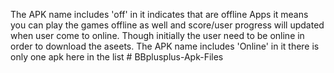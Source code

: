 The APK name includes 'off' in it indicates that are offline Apps it means you can play the games offline as well and score/user progress will updated when user come to online. Though initially the user need to be online in order to download the aseets.
The APK name includes 'Online' in it there is only one apk here in the list # BBplusplus-Apk-Files
